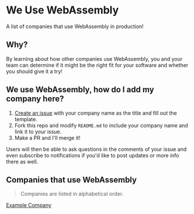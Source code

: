 # We Use WebAssembly

A list of companies that use WebAssembly in production!


## Why?

By learning about how other companies use WebAssembly, you and your team can determine if it might be the right fit for your software and whether you should give it a try!


## We use WebAssembly, how do I add my company here?

1. [Create an issue](https://github.com/jakedeichert/we-use-wasm/issues/new) with your company name as the title and fill out the template.
1. Fork this repo and modify `README.md` to include your company name and link it to your issue. 
1. Make a PR and I'll merge it!

Users will then be able to ask questions in the comments of your issue and even subscribe to notifications if you'd like to post updates or more info there as well.



## Companies that use WebAssembly

> Companies are listed in alphabetical order.

[Example Company](https://github.com/jakedeichert/we-use-wasm/issues/1)
